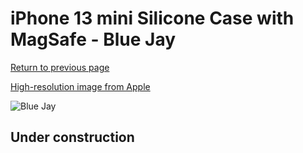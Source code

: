 # iPhone 13 mini Silicone Case with MagSafe - Blue Jay

[Return to previous page](/iphone_13)

[High-resolution image from Apple](https://store.storeimages.cdn-apple.com/8756/as-images.apple.com/is/MM1Y3?wid=4500&hei=4500&fmt=png)

<div style="width: 512px"><img src="/almost_uncompressed/MM1Y3.webp" alt="Blue Jay"></div>

## Under construction
